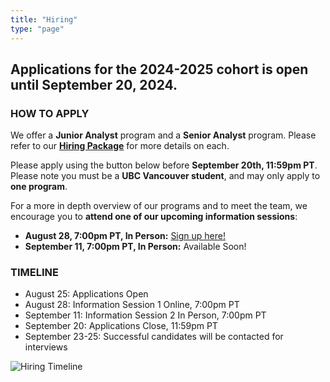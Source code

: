```yaml
---
title: "Hiring"
type: "page"
---
```


## Applications for the 2024-2025 cohort is open until September 20, 2024.

### HOW TO APPLY

We offer a **Junior Analyst** program and a **Senior Analyst** program. Please refer to our <a href="WPRA_Hiring_Package_2024.pdf" target="_blank">**Hiring Package**</a> for more details on each.

Please apply using the button below before **September 20th, 11:59pm PT**. Please note you must be a **UBC Vancouver student**, and may only apply to **one program**.


<link-button link="https://forms.gle/G3v846c9srVEfDXAA" target="_blank" text="Access the 2024 WestPeak Research Association Application Form"></link-button>

For a more in depth overview of our programs and to meet the team, we encourage you to **attend one of our upcoming information sessions**:
 - **August 28, 7:00pm PT, In Person:** [Sign up here!](https://forms.gle/z1NMznMkWSvkMFAG7)
 - **September 11, 7:00pm PT, In Person:** Available Soon!

### TIMELINE

- August 25: Applications Open
- August 28: Information Session 1 Online, 7:00pm PT
- September 11: Information Session 2 In Person, 7:00pm PT
- September 20: Applications Close, 11:59pm PT
- September 23-25: Successful candidates will be contacted for interviews

![Hiring Timeline](hiring_timeline.png)
